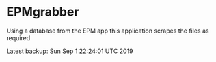 # EPMgrabber
Using a database from the EPM app this application scrapes the files as required


Latest backup: Sun Sep 1 22:24:01 UTC 2019
